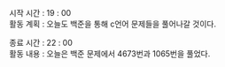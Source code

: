 시작 시간 : 19 : 00  
활동 계획 : 오늘도 백준을 통해 c언어 문제들을 풀어나갈 것이다.  

종료 시간 : 22 : 00  
활동 내용 : 오늘은 백준 문제에서 4673번과 1065번을 풀었다.  